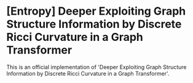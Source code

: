 # [Entropy] Deeper Exploiting Graph Structure Information by Discrete Ricci Curvature in a Graph Transformer

This is an official implementation of 'Deeper Exploiting Graph Structure Information by Discrete Ricci Curvature in a Graph Transformer'.
